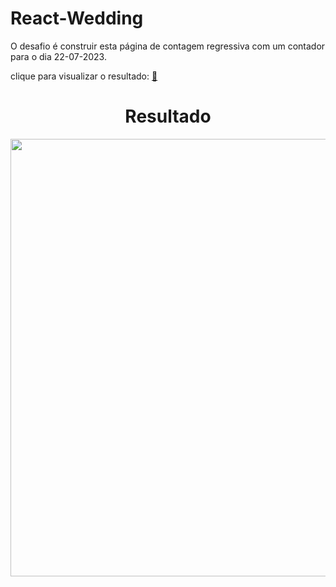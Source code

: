 # React-Wedding

O desafio é construir esta página de contagem regressiva com um contador para o dia 22-07-2023.

clique para visualizar o resultado:    <td><a href="https://nossocasamento.vercel.app/">🔗</a></td>

<div align="center">
<h1>Resultado</h1>
<img src="https://user-images.githubusercontent.com/104238801/220898322-b0263870-ff92-4047-85b4-b1dbd608d2c3.png" width="700px" />
</div>


